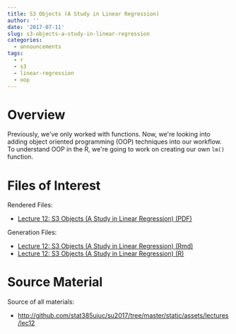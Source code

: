 ```yaml
---
title: S3 Objects (A Study in Linear Regression)
author: ''
date: '2017-07-11'
slug: s3-objects-a-study-in-linear-regression
categories:
  - announcements
tags:
  - r
  - s3
  - linear-regression
  - oop
---
```


# Overview

Previously, we've only worked with functions. Now, we're looking into adding 
object oriented programming (OOP) techniques into our workflow. 
To understand OOP in the R, we're going to work on creating our own `lm()` function.

# Files of Interest 

Rendered Files:

* [Lecture 12: S3 Objects (A Study in Linear Regression) (PDF)](/assets/lectures/lec12/lec12-s3-objects-a-study-in-linear-regression.pdf)

Generation Files:

* [Lecture 12: S3 Objects (A Study in Linear Regression) (Rmd)](/assets/lectures/lec12/lec12-s3-objects-a-study-in-linear-regression.Rmd)
* [Lecture 12: S3 Objects (A Study in Linear Regression) (R)](/assets/lectures/lec12/lec12-s3-objects-a-study-in-linear-regression.R)


# Source Material

Source of all materials: 

* <http://github.com/stat385uiuc/su2017/tree/master/static/assets/lectures/lec12>